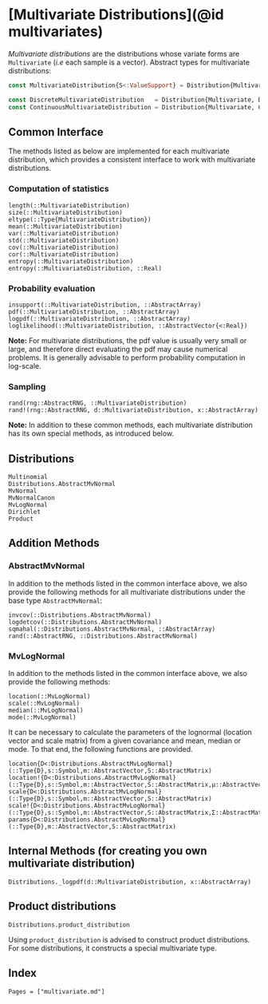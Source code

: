 # [Multivariate Distributions](@id multivariates)

*Multivariate distributions* are the distributions whose variate forms are `Multivariate` (*i.e* each sample is a vector). Abstract types for multivariate distributions:

```julia
const MultivariateDistribution{S<:ValueSupport} = Distribution{Multivariate,S}

const DiscreteMultivariateDistribution   = Distribution{Multivariate, Discrete}
const ContinuousMultivariateDistribution = Distribution{Multivariate, Continuous}
```

## Common Interface

The methods listed as below are implemented for each multivariate distribution, which provides a consistent interface to work with multivariate distributions.

### Computation of statistics

```@docs
length(::MultivariateDistribution)
size(::MultivariateDistribution)
eltype(::Type{MultivariateDistribution})
mean(::MultivariateDistribution)
var(::MultivariateDistribution)
std(::MultivariateDistribution)
cov(::MultivariateDistribution)
cor(::MultivariateDistribution)
entropy(::MultivariateDistribution)
entropy(::MultivariateDistribution, ::Real)
```

### Probability evaluation

```@docs
insupport(::MultivariateDistribution, ::AbstractArray)
pdf(::MultivariateDistribution, ::AbstractArray)
logpdf(::MultivariateDistribution, ::AbstractArray)
loglikelihood(::MultivariateDistribution, ::AbstractVector{<:Real})
```
**Note:** For multivariate distributions, the pdf value is usually very small or large, and therefore direct evaluating the pdf may cause numerical problems. It is generally advisable to perform probability computation in log-scale.


### Sampling

```@docs
rand(rng::AbstractRNG, ::MultivariateDistribution)
rand!(rng::AbstractRNG, d::MultivariateDistribution, x::AbstractArray)
```

**Note:** In addition to these common methods, each multivariate distribution has its own special methods, as introduced below.


## Distributions

```@docs
Multinomial
Distributions.AbstractMvNormal
MvNormal
MvNormalCanon
MvLogNormal
Dirichlet
Product
```

## Addition Methods

### AbstractMvNormal

In addition to the methods listed in the common interface above, we also provide the following methods for all multivariate distributions under the base type `AbstractMvNormal`:

```@docs
invcov(::Distributions.AbstractMvNormal)
logdetcov(::Distributions.AbstractMvNormal)
sqmahal(::Distributions.AbstractMvNormal, ::AbstractArray)
rand(::AbstractRNG, ::Distributions.AbstractMvNormal)
```

### MvLogNormal

In addition to the methods listed in the common interface above, we also provide the following methods:

```@docs
location(::MvLogNormal)
scale(::MvLogNormal)
median(::MvLogNormal)
mode(::MvLogNormal)
```

It can be necessary to calculate the parameters of the lognormal (location vector and scale matrix) from a given covariance and mean, median or mode. To that end, the following functions are provided.

```@docs
location{D<:Distributions.AbstractMvLogNormal}(::Type{D},s::Symbol,m::AbstractVector,S::AbstractMatrix)
location!{D<:Distributions.AbstractMvLogNormal}(::Type{D},s::Symbol,m::AbstractVector,S::AbstractMatrix,μ::AbstractVector)
scale{D<:Distributions.AbstractMvLogNormal}(::Type{D},s::Symbol,m::AbstractVector,S::AbstractMatrix)
scale!{D<:Distributions.AbstractMvLogNormal}(::Type{D},s::Symbol,m::AbstractVector,S::AbstractMatrix,Σ::AbstractMatrix)
params{D<:Distributions.AbstractMvLogNormal}(::Type{D},m::AbstractVector,S::AbstractMatrix)
```

## Internal Methods (for creating you own multivariate distribution)

```@docs
Distributions._logpdf(d::MultivariateDistribution, x::AbstractArray)
```

## Product distributions

```@docs
Distributions.product_distribution
```

Using `product_distribution` is advised to construct product distributions. 
For some distributions, it constructs a special multivariate type.

## Index

```@index
Pages = ["multivariate.md"]
```
